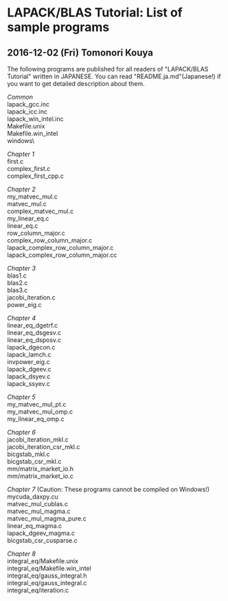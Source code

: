 LAPACK/BLAS Tutorial: List of sample programs
============================================================

2016-12-02 (Fri) Tomonori Kouya
---------------------------------

The following programs are published for all readers of "LAPACK/BLAS Tutorial" written in JAPANESE.
You can read "README.ja.md"(Japanese!) if you want to get detailed description about them.

*Common*  
	lapack_gcc.inc  
	lapack_icc.inc  
	lapack_win_intel.inc  
	Makefile.unix  
	Makefile.win_intel  
	windows\  

*Chapter 1*  
	first.c  
	complex_first.c  
	complex_first_cpp.c  

*Chapter 2*  
	my_matvec_mul.c  
	matvec_mul.c  
	complex_matvec_mul.c  
	my_linear_eq.c  
	linear_eq.c  
	row_column_major.c  
	complex_row_column_major.c  
	lapack_complex_row_column_major.c  
	lapack_complex_row_column_major.cc  

*Chapter 3*  
	blas1.c  
	blas2.c  
	blas3.c  
	jacobi_iteration.c  
	power_eig.c  

*Chapter 4*  
	linear_eq_dgetrf.c  
	linear_eq_dsgesv.c  
	linear_eq_dsposv.c  
	lapack_dgecon.c  
	lapack_lamch.c  
	invpower_eig.c  
	lapack_dgeev.c  
	lapack_dsyev.c  
	lapack_ssyev.c  

*Chapter 5*  
	my_matvec_mul_pt.c  
	my_matvec_mul_omp.c  
	my_linear_eq_omp.c  

*Chapter 6*  
	jacobi_iteration_mkl.c  
	jacobi_iteration_csr_mkl.c  
	bicgstab_mkl.c  
	bicgstab_csr_mkl.c  
	mm/matrix_market_io.h  
	mm/matrix_market_io.c  

*Chapter 7* (Caution: These programs cannot be compiled on Windows!)  
	mycuda_daxpy.cu  
	matvec_mul_cublas.c  
	matvec_mul_magma.c  
	matvec_mul_magma_pure.c  
	linear_eq_magma.c  
	lapack_dgeev_magma.c  
	bicgstab_csr_cusparse.c  

*Chapter 8*  
	integral_eq/Makefile.unix  
	integral_eq/Makefile.win_intel  
	integral_eq/gauss_integral.h  
	integral_eq/gauss_integral.c  
	integral_eq/iteration.c  

